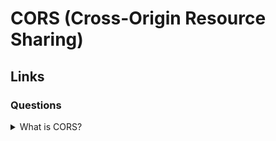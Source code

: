 # CORS (Cross-Origin Resource Sharing)

## Links

### Questions

<details>
  <summary>What is CORS?</summary>

  CORS or Cross-Origin Resource Sharing is a standard that allows clients to get data from third services with different domains using additional HTTP headers.

</details>
